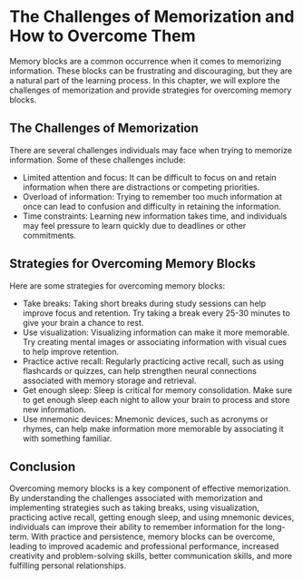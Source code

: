 The Challenges of Memorization and How to Overcome Them
============================================================================================

Memory blocks are a common occurrence when it comes to memorizing information. These blocks can be frustrating and discouraging, but they are a natural part of the learning process. In this chapter, we will explore the challenges of memorization and provide strategies for overcoming memory blocks.

The Challenges of Memorization
------------------------------

There are several challenges individuals may face when trying to memorize information. Some of these challenges include:

* Limited attention and focus: It can be difficult to focus on and retain information when there are distractions or competing priorities.
* Overload of information: Trying to remember too much information at once can lead to confusion and difficulty in retaining the information.
* Time constraints: Learning new information takes time, and individuals may feel pressure to learn quickly due to deadlines or other commitments.

Strategies for Overcoming Memory Blocks
---------------------------------------

Here are some strategies for overcoming memory blocks:

* Take breaks: Taking short breaks during study sessions can help improve focus and retention. Try taking a break every 25-30 minutes to give your brain a chance to rest.
* Use visualization: Visualizing information can make it more memorable. Try creating mental images or associating information with visual cues to help improve retention.
* Practice active recall: Regularly practicing active recall, such as using flashcards or quizzes, can help strengthen neural connections associated with memory storage and retrieval.
* Get enough sleep: Sleep is critical for memory consolidation. Make sure to get enough sleep each night to allow your brain to process and store new information.
* Use mnemonic devices: Mnemonic devices, such as acronyms or rhymes, can help make information more memorable by associating it with something familiar.

Conclusion
----------

Overcoming memory blocks is a key component of effective memorization. By understanding the challenges associated with memorization and implementing strategies such as taking breaks, using visualization, practicing active recall, getting enough sleep, and using mnemonic devices, individuals can improve their ability to remember information for the long-term. With practice and persistence, memory blocks can be overcome, leading to improved academic and professional performance, increased creativity and problem-solving skills, better communication skills, and more fulfilling personal relationships.
